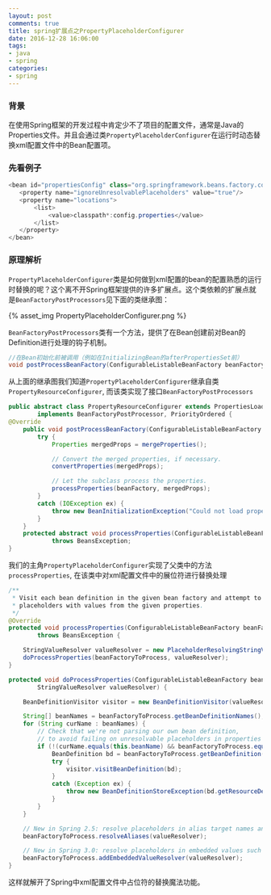 ```yaml
---
layout: post
comments: true
title: spring扩展点之PropertyPlaceholderConfigurer
date: 2016-12-28 16:06:00
tags:
- java
- spring
categories:
- spring
---
```


### 背景

在使用Spring框架的开发过程中肯定少不了项目的配置文件，通常是Java的Properties文件。并且会通过类`PropertyPlaceholderConfigurer`在运行时动态替换xml配置文件中的Bean配置项。

<!-- more -->

### 先看例子

```java
<bean id="propertiesConfig" class="org.springframework.beans.factory.config.PropertyPlaceholderConfigurer">
   <property name="ignoreUnresolvablePlaceholders" value="true"/>
   <property name="locations">
       <list>
           <value>classpath*:config.properties</value>
       </list>
   </property>
</bean>
```

### 原理解析

`PropertyPlaceholderConfigurer`类是如何做到xml配置的bean的配置熟悉的运行时替换的呢？这个离不开Spring框架提供的许多扩展点。这个类依赖的扩展点就是`BeanFactoryPostProcessors`见下面的类继承图：

{% asset_img PropertyPlaceholderConfigurer.png %}

`BeanFactoryPostProcessors`类有一个方法，提供了在Bean创建前对Bean的Definition进行处理的钩子机制。

```java
//在Bean初始化前被调用（例如在InitializingBean的afterPropertiesSet前）
void postProcessBeanFactory(ConfigurableListableBeanFactory beanFactory) throws BeansException;
```

从上面的继承图我们知道`PropertyPlaceholderConfigurer`继承自类`PropertyResourceConfigurer`, 而该类实现了接口`BeanFactoryPostProcessors`

```java
public abstract class PropertyResourceConfigurer extends PropertiesLoaderSupport
		implements BeanFactoryPostProcessor, PriorityOrdered {
@Override
	public void postProcessBeanFactory(ConfigurableListableBeanFactory beanFactory) throws BeansException {
		try {
			Properties mergedProps = mergeProperties();

			// Convert the merged properties, if necessary.
			convertProperties(mergedProps);

			// Let the subclass process the properties.
			processProperties(beanFactory, mergedProps);
		}
		catch (IOException ex) {
			throw new BeanInitializationException("Could not load properties", ex);
		}
	}
	protected abstract void processProperties(ConfigurableListableBeanFactory beanFactory, Properties props)
			throws BeansException;
}
```

我们的主角`PropertyPlaceholderConfigurer`实现了父类中的方法`processProperties`, 在该类中对xml配置文件中的展位符进行替换处理

```java
/**
 * Visit each bean definition in the given bean factory and attempt to replace ${...} property
 * placeholders with values from the given properties.
 */
@Override
protected void processProperties(ConfigurableListableBeanFactory beanFactoryToProcess, Properties props)
        throws BeansException {

    StringValueResolver valueResolver = new PlaceholderResolvingStringValueResolver(props);
    doProcessProperties(beanFactoryToProcess, valueResolver);
}

protected void doProcessProperties(ConfigurableListableBeanFactory beanFactoryToProcess,
		StringValueResolver valueResolver) {

	BeanDefinitionVisitor visitor = new BeanDefinitionVisitor(valueResolver);

	String[] beanNames = beanFactoryToProcess.getBeanDefinitionNames();
	for (String curName : beanNames) {
		// Check that we're not parsing our own bean definition,
		// to avoid failing on unresolvable placeholders in properties file locations.
		if (!(curName.equals(this.beanName) && beanFactoryToProcess.equals(this.beanFactory))) {
			BeanDefinition bd = beanFactoryToProcess.getBeanDefinition(curName);
			try {
				visitor.visitBeanDefinition(bd);
			}
			catch (Exception ex) {
				throw new BeanDefinitionStoreException(bd.getResourceDescription(), curName, ex.getMessage(), ex);
			}
		}
	}

	// New in Spring 2.5: resolve placeholders in alias target names and aliases as well.
	beanFactoryToProcess.resolveAliases(valueResolver);

	// New in Spring 3.0: resolve placeholders in embedded values such as annotation attributes.
	beanFactoryToProcess.addEmbeddedValueResolver(valueResolver);
}
```

这样就解开了Spring中xml配置文件中占位符的替换魔法功能。
	
	








